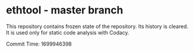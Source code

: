 # ethtool - master branch

This repository contains frozen state of the repository.
Its history is cleared. It is used only for static code
analysis with Codacy.

Commit Time: 1699946398